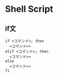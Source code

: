 # Shell Script

## if文
```
if <コマンド>; then
  <コマンド>+
elif <コマンド>; then
  <コマンド>+
else
  <コマンド>+
fi
```
